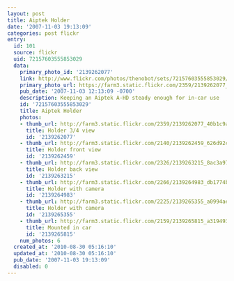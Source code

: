 ```yaml
---
layout: post
title: Aiptek Holder
date: '2007-11-03 19:13:09'
categories: post flickr
entry:
  id: 101
  source: flickr
  uid: 72157603555853029
  data:
    primary_photo_id: '2139262077'
    link: http://www.flickr.com/photos/thenobot/sets/72157603555853029/
    primary_photo_url: https://farm3.static.flickr.com/2359/2139262077_40b1c9a8bb_m.jpg
    pub_date: '2007-11-03 12:13:09 -0700'
    description: Keeping an Aiptek A-HD steady enough for in-car use
    id: '72157603555853029'
    title: Aiptek Holder
    photos:
    - thumb_url: http://farm3.static.flickr.com/2359/2139262077_40b1c9a8bb_s.jpg
      title: Holder 3/4 view
      id: '2139262077'
    - thumb_url: http://farm3.static.flickr.com/2140/2139262459_626d92c687_s.jpg
      title: Holder front view
      id: '2139262459'
    - thumb_url: http://farm3.static.flickr.com/2326/2139263215_8ac3a97a27_s.jpg
      title: Holder back view
      id: '2139263215'
    - thumb_url: http://farm3.static.flickr.com/2266/2139264983_db1774bace_s.jpg
      title: Holder with camera
      id: '2139264983'
    - thumb_url: http://farm3.static.flickr.com/2225/2139265355_a0994ae49b_s.jpg
      title: Holder with camera
      id: '2139265355'
    - thumb_url: http://farm3.static.flickr.com/2159/2139265815_a319493b99_s.jpg
      title: Mounted in car
      id: '2139265815'
    num_photos: 6
  created_at: '2010-08-30 05:16:10'
  updated_at: '2010-08-30 05:16:10'
  pub_date: '2007-11-03 19:13:09'
  disabled: 0
---
```

